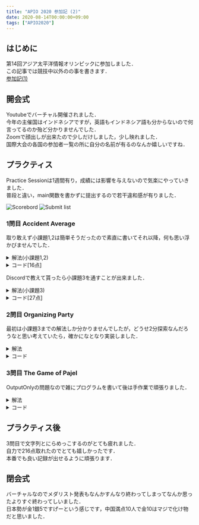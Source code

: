 ```yaml
---
title: "APIO 2020 参加記 (2)"
date: 2020-08-14T00:00:00+09:00
tags: ["APIO2020"]
---
```

## はじめに

第14回アジア太平洋情報オリンピックに参加しました．  
この記事では競技中以外のの事を書きます．  
[参加記(1)](../apio_2020_1)

## 開会式

Youtubeでバーチャル開催されました．  
今年の主催国はインドネシアですが，英語もインドネシア語も分からないので何言ってるのか殆ど分かりませんでした．  
Zoomで顔出しが出来たので少しだけしました，少し映れました．  
国際大会の各国の参加者一覧の所に自分の名前が有るのなんか嬉しいですね．  

## プラクティス

Practice Sessionは1週間有り，成績には影響を与えないので気楽にやっていきました．  
普段と違い，main関数を書かずに提出するので若干違和感が有りました．  

![Scorebord](scoreboard.jpg)
![Submit list](submitlist.jpg)

### 1問目 Accident Average

取り敢えず小課題1,2は簡単そうだったので素直に書いてそれ以降，何も思い浮かびませんでした．  

<details><summary>解法(小課題1,2)</summary>

#### 小課題1

単調減少となってるので平均を上げるには大きい数が欲しいので累積和を取っておいてLから末端までの平均値です．  

#### 小課題2

Qが小さいので$O(Q^2)$が通ります．  
なので，累積和で区間和を$O(1)$で出せるようにしておき，左端を[L,R]の範囲全て試します．  

</details>

<details><summary>コード[16点]</summary>

| ID   | Verdict   | Score |
| ---- | --------- | ----- |
| 1    | AC        | 7/7   |
| 2    | AC        | 9/9   |
| 3    | TLE       | 0/11  |
| 4    | TLE       | 0/28  |
| 5    | TLE       | 0/21  |
| 6    | TLE       | 0/24  |

```cpp
#include <bits/stdc++.h>
#include "average.h"
using namespace std;
using i64 = long long;
#define endl "\n"

i64 N;
vector<i64> crash, sum;
bool task1 = true;

void init()
{
  sum.push_back(0);
}

void addMonth(int K)
{
  if (crash.size() != 0 && crash[crash.size() - 1] < K)
    task1 = false;
  crash.push_back(K);
  sum.push_back(sum[N] + K);
  N++;
}

double maximumAverage(int L, int R)
{
  if (task1)
    return (double)(sum[N] - sum[L]) / (N - L);
  double ans = 0;
  for (i64 i = L; i <= R; i++)
    ans = max(ans, (double)(sum[N] - sum[i]) / (N - i));
  return ans;
}
```

</details>

Discordで教えて貰ったら小課題3を通すことが出来ました．  

<details><summary>解法(小課題3)</summary>

$A_{x+1}\leqq A_{x}$であれば$A_{x}$ も含めたほうが良いと教えてもらったので上限100であれば殆どが0で単調減少が崩れないので0以外の数字の箇所と範囲ギリギリの場所だけ見ればその中のどれかが最大値です．  

</details>

<details><summary>コード[27点]</summary>

| ID   | Verdict   | Score |
| ---- | --------- | ----- |
| 1    | AC        | 7/7   |
| 2    | AC        | 9/9   |
| 3    | AC        | 11/11 |
| 4    | TLE       | 0/28  |
| 5    | TLE       | 0/21  |
| 6    | TLE       | 0/24  |

```cpp
#include <bits/stdc++.h>
#include "average.h"
using namespace std;
using i64 = long long;
#define endl "\n"

i64 N;
vector<i64> crash, sum, ind;
bool task1 = true;

void init()
{
  sum.push_back(0);
}

void addMonth(int K)
{
  if (crash.size() != 0 && crash[crash.size() - 1] < K)
    task1 = false;
  crash.push_back(K);
  sum.push_back(sum[N] + K);
  if (K != 0)
    ind.push_back(N);
  N++;
}

double maximumAverage(int L, int R)
{
  if (task1)
    return (double)(sum[N] - sum[L]) / (N - L);
  double ans = 0;
  for (i64 i : ind)
    if (L <= i && i <= R)
      ans = max(ans, (double)(sum[N] - sum[i]) / (N - i));
  ans = max(ans, (double)(sum[N] - sum[L]) / (N - L));
  ans = max(ans, (double)(sum[N] - sum[R]) / (N - R));
  return ans;
}
```

</details>

### 2問目 Organizing Party

最初は小課題3までの解法しか分かりませんでしたが，どうせ2分探索なんだろうなと思い考えていたら，確かになとなり実装しました．  

<details><summary>解法</summary>

最初に0人の人を全員に対してのクエリで特定し，居なければ人数の少ない方に必ず2人以上親しい人が居るので2分探索をして特定します．  

#### 小課題1,2,3

クエリが7回で$ \displaystyle N,M<=8,N \neq M$であるため，男女一方は7人以下で全員に対して聞けるためその情報でグラフを作り次数が1では無い人が異常なゲストだと分かります．  

</details>

<details><summary>コード</summary>

| ID   | Verdict   | Score |
| ---- | --------- | ----- |
| 1    | AC        | 12/12 |
| 2    | AC        | 15/15 |
| 3    | AC        | 20/20 |
| 4    | AC        | 53/53 |

```cpp
#include <bits/stdc++.h>
#include "party.h"
using namespace std;
using i64 = long long;
#define endl "\n"

int findUnusualGuest(int N, int M, int Q)
{
  vector<int> query;
  for (i64 i = 0; i < N + M; i++)
    query.push_back(i);
  vector<int> res = ask(query);
  if (res.size() != N + M)
  {
    for (i64 i = 0; i < N + M; i++)
      if (find(res.begin(), res.end(), i) == res.end())
        return i;
  }
  i64 ok, ng;
  if (N < M)
  {
    ok = 0;
    ng = N;
  }
  else
  {
    ok = N;
    ng = N + M;
  }
  while (ng != ok)
  {
    i64 mid = (ok + ng) / 2;
    query.clear();
    for (i64 i = ok; i <= mid; i++)
      query.push_back(i);
    vector<int> res = ask(query);
    if (res.size() == mid - ok + 1)
      ok = mid + 1;
    else
      ng = mid;
  }
  return ng;
}

```

</details>

### 3問目 The Game of Pajel

OutputOnlyの問題なので雑にプログラムを書いて後は手作業で頑張りました．  

<details><summary>解法</summary>

塗れない場所で区切られたグリットで色が存在してる所を適当に塗った物をじっーと見つめて改善出来そうなところを手動で直していきます．  

</details>

<details><summary>コード</summary>

| ID   | Verdict   | Score |
| ---- | --------- | ----- |
| 1    | AC        | 10/10 |
| 2    | AC        | 10/10 |
| 3    | AC        | 10/10 |
| 4    | AC        | 10/10 |
| 5    | AC        | 10/10 |
| 6    | AC        | 10/10 |
| 7    | AC        | 10/10 |
| 8    | AC        | 10/10 |
| 9    | AC        | 10/10 |
| 10   | AC        | 10/10 |

[outputs](outputs.zip)

<details><summary>生成プログラム</summary>

```cpp
#include <bits/stdc++.h>
using namespace std;
using i64 = long long;
#define endl "\n"

i64 dx[4] = {-1, 1, 0, 0}, dy[4] = {0, 0, -1, 1};

int main()
{
  i64 N, P;
  cin >> N >> P;
  vector<string> U(N), D(N), L(N), R(N);
  for (i64 i = 0; i < N; i++)
    cin >> U[i];
  for (i64 i = 0; i < N; i++)
    cin >> L[i] >> R[i];
  for (i64 i = 0; i < N; i++)
    cin >> D[i];
  vector<string> ans(N, string(N, '-'));
  for (i64 i = 0; i < N; i++)
    if (U[i] == "0")
      for (i64 j = 0; j < N; j++)
        ans[j][i] = 'x';
    else if (2 <= U[i].size())
    {
      ans[stoi(U[i].substr(0, U[i].size() - 1)) - 1][i] = U[i][U[i].size() - 1];
      for (i64 j = 0; ans[j][i] != U[i][U[i].size() - 1]; j++)
        ans[j][i] = 'x';
    }
  for (i64 i = 0; i < N; i++)
    if (L[i] == "0")
      for (i64 j = 0; j < N; j++)
        ans[i][j] = 'x';
    else if (2 <= L[i].size())
    {
      ans[i][stoi(L[i].substr(0, L[i].size() - 1)) - 1] = L[i][L[i].size() - 1];
      for (i64 j = 0; ans[i][j] != L[i][L[i].size() - 1]; j++)
        ans[i][j] = 'x';
    }
  for (i64 i = 0; i < N; i++)
    if (D[i] == "0")
      for (i64 j = 0; j < N; j++)
        ans[j][i] = 'x';
    else if (2 <= D[i].size())
    {
      ans[N - stoi(D[i].substr(0, D[i].size() - 1))][i] = D[i][D[i].size() - 1];
      for (i64 j = N - 1; ans[j][i] != D[i][D[i].size() - 1]; j--)
        ans[j][i] = 'x';
    }
  for (i64 i = 0; i < N; i++)
    if (R[i] == "0")
      for (i64 j = 0; j < N; j++)
        ans[i][j] = 'x';
    else if (2 <= R[i].size())
    {
      ans[i][N - stoi(R[i].substr(0, R[i].size() - 1))] = R[i][R[i].size() - 1];
      for (i64 j = N - 1; ans[i][j] != R[i][R[i].size() - 1]; j--)
        ans[i][j] = 'x';
    }
  for (i64 i = 0; i < N; i++)
    for (i64 j = 0; j < N; j++)
      if (ans[i][j] == 'M' || ans[i][j] == 'B')
      {
        queue<pair<i64, i64>> que;
        que.push({i, j});
        while (que.size())
        {
          pair<i64, i64> p = que.front();
          que.pop();
          for (i64 k = 0; k < 4; k++)
          {
            i64 ddx = p.first + dx[k], ddy = p.second + dy[k];
            if (ddx < 0 || N <= ddx || ddy < 0 || N <= ddy || ans[ddx][ddy] != '-')
              continue;
            ans[ddx][ddy] = tolower(ans[p.first][p.second]);
            que.push({ddx, ddy});
          }
        }
      }
  for (i64 i = 0; i < N; i++)
    for (i64 j = 0; j < N; j++)
    {
      if (ans[i][j] == 'x')
        ans[i][j] = '-';
    }
  for (i64 i = 0; i < N; i++)
    cout << ans[i] << endl;
}

```

| ID   | Verdict   | Score          |
| ---- | --------- | -------------- |
| 1    | OK        | 8/10[Q = 6]    |
| 2    | OK        | 7/10[Q = 12]   |
| 3    | OK        | 7/10[Q = 13]   |
| 4    | OK        | 5/10[Q = 151]  |
| 5    | AC        | 10/10          |
| 6    | OK        | 0/10[Q = 227]  |
| 7    | OK        | 2/10[Q = 212]  |
| 8    | OK        | 3/10[Q = 178]  |
| 9    | OK        | 4/10[Q = 440]  |
| 10   | OK        | 0/10[Q = 1062] |

[生成されたoutputs](generateOutputs.zip)

</details>

<details><summary>テスター</summary>

```cpp
#include <bits/stdc++.h>
using namespace std;
using i64 = long long;
#define endl "\n"

i64 dx[4] = {-1, 1, 0, 0}, dy[4] = {0, 0, -1, 1};

int main()
{
  string tc;
  cin >> tc;
  ifstream in("inputs/pajel_" + tc + ".in");
  cin.rdbuf(in.rdbuf());
  i64 N, P;
  cin >> N >> P;
  vector<string> U(N), D(N), L(N), R(N);
  for (i64 i = 0; i < N; i++)
    cin >> U[i];
  for (i64 i = 0; i < N; i++)
    cin >> L[i] >> R[i];
  for (i64 i = 0; i < N; i++)
    cin >> D[i];
  ifstream out("outputs/pajel_" + tc + ".out");
  cin.rdbuf(out.rdbuf());
  vector<string> ans(N);
  for (i64 i = 0; i < N; i++)
    cin >> ans[i];
  for (i64 i = 0; i < N; i++)
    for (i64 j = 0; j < N; j++)
      if (ans[j][i] != '-')
      {
        if (to_string(j + 1) + string(1, ans[j][i]) != U[i] && U[i] != "-")
          cerr << "U" << i << " " << to_string(j + 1) << ans[j][i] << " " << U[i] << endl;
        break;
      }
  for (i64 i = 0; i < N; i++)
    for (i64 j = 0; j < N; j++)
      if (ans[N - j - 1][i] != '-')
      {
        if (to_string(j + 1) + string(1, ans[N - j - 1][i]) != D[i] && D[i] != "-")
          cerr << "D" << i << " " << to_string(j + 1) << ans[N - j - 1][i] << " " << D[i] << endl;
        break;
      }
  for (i64 i = 0; i < N; i++)
    for (i64 j = 0; j < N; j++)
      if (ans[i][j] != '-')
      {
        if (to_string(j + 1) + string(1, ans[i][j]) != L[i] && L[i] != "-")
          cerr << "L" << i << " " << to_string(j + 1) << ans[i][j] << " " << L[i] << endl;
        break;
      }
  for (i64 i = 0; i < N; i++)
    for (i64 j = 0; j < N; j++)
      if (ans[i][N - j - 1] != '-')
      {
        if (to_string(j + 1) + string(1, ans[i][N - j - 1]) != R[i] && R[i] != "-")
          cerr << "R" << i << " " << to_string(j + 1) << ans[i][N - j - 1] << " " << R[i] << endl;
        break;
      }
  vector<vector<bool>> ch(N, vector<bool>(N));
  i64 q = 0;
  for (i64 i = 0; i < N; i++)
    for (i64 j = 0; j < N; j++)
      if (ans[i][j] != '-' && !ch[i][j])
      {
        q++;
        ch[i][j] = true;
        char now = tolower(ans[i][j]);
        queue<pair<i64, i64>> que;
        que.push({i, j});
        while (que.size())
        {
          pair<i64, i64> p = que.front();
          que.pop();
          for (i64 k = 0; k < 4; k++)
          {
            i64 ddx = p.first + dx[k], ddy = p.second + dy[k];
            if (ddx < 0 || N <= ddx || ddy < 0 || N <= ddy || ch[ddx][ddy] || tolower(ans[ddx][ddy]) != now)
              continue;
            ch[ddx][ddy] = true;
            que.push({ddx, ddy});
          }
        }
      }
  cerr << "P = " << P << endl;
  cerr << "Q = " << q << endl;
  cerr << "Score = " << (i64)(10 - sqrt(2 * (q - P))) << endl;
  return 0;
}
```

</details>
</details>

## プラクティス後

3問目で文字列とにらめっこするのがとても疲れました．  
自力で216点取れたのでとても嬉しかったです．  
本番でも良い記録が出せるように頑張ります．  

## 閉会式

バーチャルなのでメダリスト発表もなんかすんなり終わってしまってなんか思ったよりすぐ終わってしいました．  
日本勢が金1銀5ですげーという感じです，中国満点10人で金10はマジで化け物だと思いました．  
